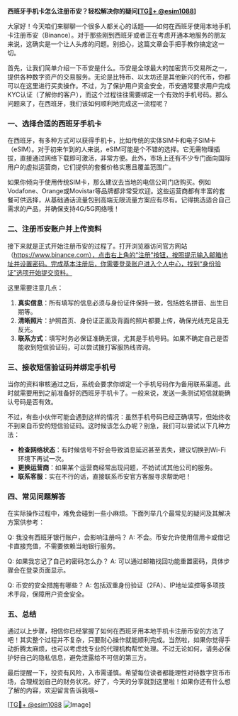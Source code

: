 **西班牙手机卡怎么注册币安？轻松解决你的疑问[[TG💪+ @esim1088](https://t.me/s/esim1088)]**

大家好！今天咱们来聊聊一个很多人都关心的话题——如何在西班牙使用本地手机卡注册币安（Binance）。对于那些刚到西班牙或者正在考虑开通本地服务的朋友来说，这确实是一个让人头疼的问题。别担心，这篇文章会手把手教你搞定这一切。

首先，让我们简单介绍一下币安是什么。币安是全球最大的加密货币交易所之一，提供各种数字资产的交易服务。无论是比特币、以太坊还是其他新兴的代币，你都可以在这里进行买卖操作。不过，为了保护用户资金安全，币安通常要求用户完成KYC认证（了解你的客户），而这个过程往往需要绑定一个有效的手机号码。那么问题来了，在西班牙，我们该如何顺利地完成这一流程呢？

### 一、选择合适的西班牙手机卡

在西班牙，有多种方式可以获得手机卡，比如传统的实体SIM卡和电子SIM卡（eSIM）。对于初来乍到的人来说，eSIM可能是个不错的选择。它无需物理插拔，直接通过网络下载即可激活，非常方便。此外，市场上还有不少专门面向国际用户的虚拟运营商，它们提供的套餐价格实惠且覆盖范围广。

如果你倾向于使用传统SIM卡，那么建议去当地的电信公司门店购买。例如Vodafone、Orange或Movistar等品牌都非常受欢迎。这些运营商都有丰富的套餐可供选择，从基础通话流量包到高端无限流量方案应有尽有。记得挑选适合自己需求的产品，并确保支持4G/5G网络哦！

### 二、注册币安账户并上传资料

接下来就是正式开始注册币安的过程了。打开浏览器访问官方网站（https://www.binance.com），点击右上角的“注册”按钮，按照提示输入邮箱地址并设置密码。完成基本注册后，你需要登录账户进入个人中心，找到“身份验证”选项开始提交资料。

这里需要注意几点：
1. **真实信息**：所有填写的信息必须与身份证件保持一致，包括姓名拼音、出生日期等。
2. **清晰照片**：护照首页、身份证正面及背面的照片都要上传，确保光线充足且无反光。
3. **联系方式**：填写时务必保证准确无误，尤其是手机号码。如果不确定自己是否能收到短信验证码，可以尝试拨打客服热线咨询。

### 三、接收短信验证码并绑定手机号

当你的资料审核通过之后，系统会要求你绑定一个手机号码作为备用联系渠道。此时就需要用到之前准备好的西班牙手机卡了。一般来说，发送一条测试短信就能确认号码是否有效。

不过，有些小伙伴可能会遇到这样的情况：虽然手机号码已经正确填写，但始终收不到来自币安的短信验证码。这时候该怎么办呢？别急，我们可以尝试以下几种方法：

- **检查网络状态**：有时候信号不好会导致消息延迟甚至丢失，建议切换到Wi-Fi环境下再试一次。
- **更换运营商**：如果某个运营商经常出现问题，不妨试试其他公司的服务。
- **联系客服**：实在不行的话，直接联系币安官方客服寻求帮助吧！

### 四、常见问题解答

在实际操作过程中，难免会碰到一些小麻烦。下面列举几个最常见的疑问及其解决方案供参考：

Q: 我没有西班牙银行账户，会影响注册吗？
A: 不会。币安允许使用信用卡或借记卡直接充值，不需要依赖当地银行服务。

Q: 如果我忘记了自己的密码怎么办？
A: 可以通过邮箱找回功能重置密码，具体步骤会在登录页面显示。

Q: 币安的安全措施有哪些？
A: 包括双重身份验证（2FA）、IP地址监控等多项技术手段，保障用户资金安全。

### 五、总结

通过以上步骤，相信你已经掌握了如何在西班牙用本地手机卡注册币安的方法了吧！其实整个过程并不复杂，只要耐心操作就能顺利完成。当然啦，如果你觉得手动折腾太麻烦，也可以考虑找专业的代理机构帮忙处理。不过无论如何，请务必保护好自己的隐私信息，避免泄露给不可信的第三方。

最后提醒一下，投资有风险，入市需谨慎。希望每位读者都能理性对待数字货币市场，合理规划自己的财务状况。好了，今天的分享就到这里啦！如果你还有什么想了解的内容，欢迎留言告诉我哦~

[[TG💪+ @esim1088](https://t.me/s/esim1088) ![Image](https://i.postimg.cc/4NQfJmqS/Snipaste-2025-05-13-00-14-12.png)]